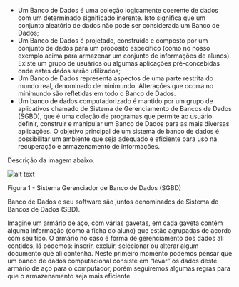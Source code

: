 * Um Banco de Dados é uma coleção logicamente coerente de dados com um determinado significado inerente. Isto significa que um conjunto aleatório de dados não pode ser considerada um Banco de Dados;
* Um Banco de Dados é projetado, construído e composto por um conjunto de dados para um propósito específico (como no nosso exemplo acima para armazenar um conjunto de informações de alunos). Existe um grupo de usuários ou algumas aplicações pré-concebidas onde estes dados serão utilizados;
* Um Banco de Dados representa aspectos de uma parte restrita do mundo real, denominado de minimundo. Alterações que ocorra no minimundo são refletidas em todo o Banco de Dados.
* Um banco de dados computadorizado é mantido por um grupo de aplicativos chamado de Sistema de Gerenciamento de Bancos de Dados (SGBD), que é uma coleção de programas que permite ao usuário definir, construir e manipular um Banco de Dados para as mais diversas aplicações. O objetivo principal de um sistema de banco de dados é possibilitar um ambiente que seja adequado e eficiente para uso na recuperação e armazenamento de informações.

Descrição da imagem abaixo.

![alt text](image.png)

Figura 1 - Sistema Gerenciador de Banco de Dados (SGBD)



Banco de Dados e seu software são juntos denominados de Sistema de Bancos de Dados (SBD).

Imagine um armário de aço, com várias gavetas, em cada gaveta contém alguma informação (como a ficha do aluno) que estão agrupadas de acordo com seu tipo. O armário no caso é forma de gerenciamento dos dados ali contidos, lá podemos: inserir, excluir, selecionar ou alterar algum documento que ali contenha. Neste primeiro momento podemos pensar que um banco de dados computacional consiste em “levar” os dados deste armário de aço para o computador, porém seguiremos algumas regras para que o armazenamento seja mais eficiente.